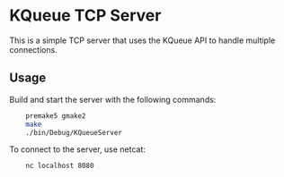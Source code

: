 # KQueue TCP Server

This is a simple TCP server that uses the KQueue API to handle multiple connections.

## Usage

Build and start the server with the following commands:

```bash
    premake5 gmake2
    make
    ./bin/Debug/KQueueServer
```

To connect to the server, use netcat:

```bash
    nc localhost 8080
```
